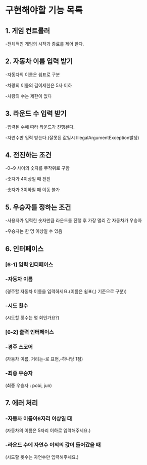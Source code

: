 # 구현해야할 기능 목록

## 1. 게임 컨트롤러
-전체적인 게임의 시작과 종료를 제어 한다.

## **2. 자동차 이름 입력 받기**

-자동차의 이름은 쉼표로 구분

-차량의 이름의 길이제한은 5자 이하

-차량의 수는 제한이 없다

## 3. 라운드 수 입력 받기

-입력된 수에 따라 라운드가 진행된다.

-자연수만 입력 받는다.(잘못된 값일시 IllegalArgumentException발생)


## 4. 전진하는 조건

-0~9 사이의 숫자를 무작위로 구함 

-숫자가 4이상일 때 전진

-숫자가 3이하일 때 이동 불가


## 5. 우승자를 정하는 조건

-사용자가 입력한 숫자만큼 라운드를 진행 후 가장 멀리 간 자동차가 우승자

-우승자는 한 명 이상일 수 있음

## 6. 인터페이스

### [6-1] 입력 인터페이스

### **-자동차 이름**

(경주할 자동차 이름을 입력하세요.(이름은 쉼표(,) 기준으로 구분))

### -시도 횟수

(시도할 횟수는 몇 회인가요?)

### [6-2] 출력 인터페이스

### -경주 스코어

(자동차 이름, 거리는-로 표현,-하나당 1점)

### -최종 우승자

(최종 우승자 : pobi, jun)

## 7. 에러 처리

### -자동차 이름이6자리 이상일 때

(자동차의 이름은 5자리 이하로 입력해주세요.)


### -라운드 수에 자연수 이외의 값이 들어갔을 때

(시도할 횟수는 자연수만 입력해주세요.)